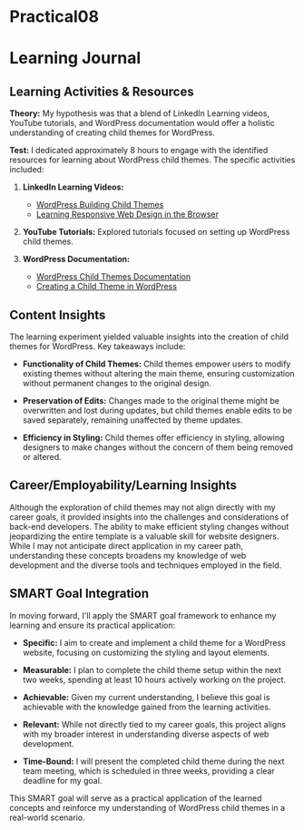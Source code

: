# Practical08
# Learning Journal

## Learning Activities & Resources

**Theory:** My hypothesis was that a blend of LinkedIn Learning videos, YouTube tutorials, and WordPress documentation would offer a holistic understanding of creating child themes for WordPress.

**Test:** I dedicated approximately 8 hours to engage with the identified resources for learning about WordPress child themes. The specific activities included:

1. **LinkedIn Learning Videos:**
   - [WordPress Building Child Themes](https://www.linkedin.com/learning/wordpress-building-child-themes-3/what-you-need-to-know?autoSkip=true&autoplay=true&resume=false&u=2223545)
   - [Learning Responsive Web Design in the Browser](https://www.linkedin.com/learning/learning-responsive-web-design-in-the-browser/design-responsive-wordpress-themes-in-the-browser?autoplay=true&u=2223545)

2. **YouTube Tutorials:** Explored tutorials focused on setting up WordPress child themes.

3. **WordPress Documentation:**
   - [WordPress Child Themes Documentation](https://developer.wordpress.org/themes/advanced-topics/child-themes/)
   - [Creating a Child Theme in WordPress](https://blog.hubspot.com/website/wordpress-create-child-theme)

## Content Insights

The learning experiment yielded valuable insights into the creation of child themes for WordPress. Key takeaways include:

- **Functionality of Child Themes:** Child themes empower users to modify existing themes without altering the main theme, ensuring customization without permanent changes to the original design.
  
- **Preservation of Edits:** Changes made to the original theme might be overwritten and lost during updates, but child themes enable edits to be saved separately, remaining unaffected by theme updates.

- **Efficiency in Styling:** Child themes offer efficiency in styling, allowing designers to make changes without the concern of them being removed or altered.

## Career/Employability/Learning Insights

Although the exploration of child themes may not align directly with my career goals, it provided insights into the challenges and considerations of back-end developers. The ability to make efficient styling changes without jeopardizing the entire template is a valuable skill for website designers. While I may not anticipate direct application in my career path, understanding these concepts broadens my knowledge of web development and the diverse tools and techniques employed in the field.

## SMART Goal Integration

In moving forward, I'll apply the SMART goal framework to enhance my learning and ensure its practical application:

- **Specific:** I aim to create and implement a child theme for a WordPress website, focusing on customizing the styling and layout elements.

- **Measurable:** I plan to complete the child theme setup within the next two weeks, spending at least 10 hours actively working on the project.

- **Achievable:** Given my current understanding, I believe this goal is achievable with the knowledge gained from the learning activities.

- **Relevant:** While not directly tied to my career goals, this project aligns with my broader interest in understanding diverse aspects of web development.

- **Time-Bound:** I will present the completed child theme during the next team meeting, which is scheduled in three weeks, providing a clear deadline for my goal.

This SMART goal will serve as a practical application of the learned concepts and reinforce my understanding of WordPress child themes in a real-world scenario.
